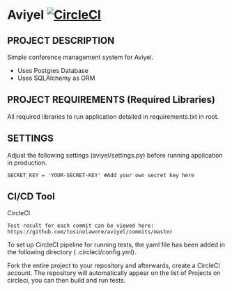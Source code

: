 ﻿# Aviyel [![CircleCI](https://circleci.com/gh/tosinolawore/aviyel/tree/master.svg?style=svg&circle-token=61288c79b79b2196594bcb0c9203292a09cad6eb)](https://circleci.com/gh/tosinolawore/aviyel/tree/master)

PROJECT DESCRIPTION
--------------------
Simple conference management system for Aviyel.

- Uses Postgres Database
- Uses SQLAlchemy as ORM

PROJECT REQUIREMENTS (Required Libraries)
-----------------------------------------
All required libraries to run application detailed in requirements.txt in root.

SETTINGS
-------------------
Adjust the following settings (aviyel/settings.py) before running application in production.

```
SECRET_KEY = 'YOUR-SECRET-KEY' #Add your own secret key here
```

CI/CD Tool
-------------------
CircleCI 

```
Test result for each commit can be viewed here: https://github.com/tosinolawore/aviyel/commits/master
```

To set up CircleCI pipeline for running tests, the yaml file has been added in the following directory (
.circleci/config.yml).

Fork the entire project to your repository and afterwards, create a CircleCI account. The repository will
automatically appear on the list of Projects on circleci, you can then build and run tests.
